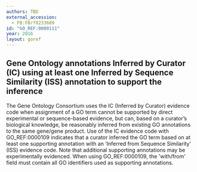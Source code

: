 ```yaml
---
authors: TBD
external_accession:
  - FB:FBrf0233689
id: "GO_REF:0000111"
year: 2016
layout: goref
---
```


## Gene Ontology annotations Inferred by Curator (IC) using at least one Inferred by Sequence Similarity (ISS) annotation to support the inference

The Gene Ontology Consortium uses the IC (Inferred by Curator) evidence code when assignment of a GO term cannot be supported by direct experimental or sequence-based evidence, but can, based on a curator’s biological knowledge, be reasonably inferred from existing GO annotations to the same gene/gene product.  Use of the IC evidence code with GO_REF:0000109 indicates that a curator inferred the GO term based on at least one supporting annotation with an ‘Inferred from Sequence Similarity’ (ISS) evidence code.  Note that additional supporting annotations may be experimentally evidenced. When using GO_REF:0000109, the 'with/from' field must contain all GO identifiers used as supporting annotations.
